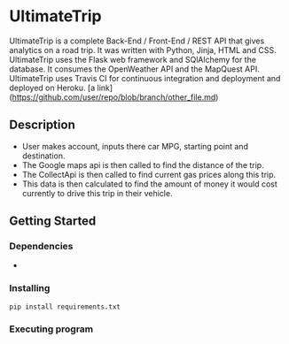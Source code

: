 # UltimateTrip

UltimateTrip is a complete Back-End / Front-End / REST API that gives analytics on a road trip. It was written with Python, Jinja, HTML and CSS. UltimateTrip uses the Flask web framework and SQlAlchemy for the database. It consumes the OpenWeather API and the MapQuest API. UltimateTrip uses Travis CI for continuous integration and deployment and deployed on Heroku. [a link] (https://github.com/user/repo/blob/branch/other_file.md)

## Description

* User makes account, inputs there car MPG, starting point and destination.  
* The Google maps api is then called to find the distance of the trip.
* The CollectApi is then called to find current gas prices along this trip.
* This data is then calculated to find the amount of money it would cost currently to drive this trip in their vehicle.



## Getting Started

### Dependencies

* 

### Installing

```
pip install requirements.txt
```

### Executing program

```
```
